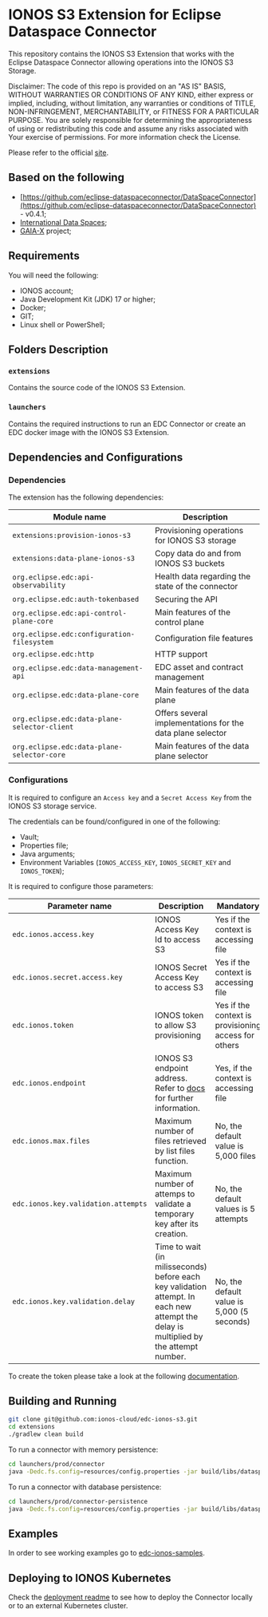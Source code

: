 # IONOS S3 Extension for Eclipse Dataspace Connector

This repository contains the IONOS S3 Extension that works with the Eclipse Dataspace Connector allowing operations into the IONOS S3 Storage.

Disclaimer: The code of this repo is provided on an "AS IS" BASIS, WITHOUT WARRANTIES OR CONDITIONS OF ANY KIND, either express or implied, including, without limitation, any warranties or conditions of TITLE, NON-INFRINGEMENT, MERCHANTABILITY, or FITNESS FOR A PARTICULAR PURPOSE. You are solely responsible for determining the appropriateness of using or redistributing this code and assume any risks associated with Your exercise of permissions. For more information check the License.

Please refer to the official [site](https://github.com/ionos-cloud/edc-ionos-s3).

## Based on the following

- [https://github.com/eclipse-dataspaceconnector/DataSpaceConnector](https://github.com/eclipse-dataspaceconnector/DataSpaceConnector) - v0.4.1;
- [International Data Spaces](https://www.internationaldataspaces.org);
- [GAIA-X](https://gaia-x.eu) project;

## Requirements

You will need the following:
- IONOS account;
- Java Development Kit (JDK) 17 or higher;
- Docker;
- GIT;
- Linux shell or PowerShell;

## Folders Description

### `extensions`
Contains the source code of the IONOS S3 Extension.

### `launchers`
Contains the required instructions to run an EDC Connector or create an EDC docker image with the IONOS S3 Extension.

## Dependencies and Configurations

### Dependencies
The extension has the following dependencies:

| Module name                                  | Description                                                      |
|----------------------------------------------|------------------------------------------------------------------|
| `extensions:provision-ionos-s3`              | Provisioning operations for IONOS S3 storage     |
| `extensions:data-plane-ionos-s3`             | Copy data do and from IONOS S3 buckets |
| `org.eclipse.edc:api-observability`          | Health data regarding the state of the connector |
| `org.eclipse.edc:auth-tokenbased`            | Securing the API |
| `org.eclipse.edc:api-control-plane-core`     | Main features of the control plane | 
| `org.eclipse.edc:configuration-filesystem`   | Configuration file features | 
| `org.eclipse.edc:http`                       | HTTP support | 
| `org.eclipse.edc:data-management-api`        | EDC asset and contract management |
| `org.eclipse.edc:data-plane-core`            | Main features of the data plane |
| `org.eclipse.edc:data-plane-selector-client` | Offers several implementations for the data plane selector |
| `org.eclipse.edc:data-plane-selector-core`   | Main features of the data plane selector |

### Configurations
It is required to configure an `Access key` and a `Secret Access Key` from the IONOS S3 storage service.

The credentials can be found/configured in one of the following:
- Vault;
- Properties file;
- Java arguments;
- Environment Variables (`IONOS_ACCESS_KEY`, `IONOS_SECRET_KEY` and `IONOS_TOKEN`);

It is required to configure those parameters:

| Parameter name                       | Description                                                                                                                             | Mandatory                                            |
|--------------------------------------|-----------------------------------------------------------------------------------------------------------------------------------------|------------------------------------------------------|
| `edc.ionos.access.key`               | IONOS Access Key Id to access S3                                                                                                        |  Yes if the context is accessing file                |
| `edc.ionos.secret.access.key`        | IONOS Secret Access Key to access S3                                                                                                    | Yes if the context is accessing file                 |
| `edc.ionos.token`                    | IONOS token to allow S3 provisioning                                                                                                    | Yes if the context is provisioning access for others |
| `edc.ionos.endpoint`                 | IONOS S3 endpoint address. Refer to [docs](https://docs.ionos.com/cloud/managed-services/s3-object-storage/endpoints) for further information.                                                                | Yes, if the context is accessing file                | No, the default value is                             |
| `edc.ionos.max.files`                | Maximum number of files retrieved by list files function.                                                                               | No, the default value is 5,000 files                 |
| `edc.ionos.key.validation.attempts`  | Maximum number of attemps to validate a temporary key after its creation.                                                               | No, the default values is 5 attempts                 |
| `edc.ionos.key.validation.delay`     | Time to wait (in milisseconds) before each key validation attempt. In each new attempt the delay is multiplied by the attempt number.   | No, the default value is 5,000 (5 seconds)           |

To create the token please take a look at the following [documentation](./ionos_token.md).

## Building and Running

```bash
git clone git@github.com:ionos-cloud/edc-ionos-s3.git
cd extensions
./gradlew clean build
```

To run a connector with memory persistence:

```bash
cd launchers/prod/connector
java -Dedc.fs.config=resources/config.properties -jar build/libs/dataspace-connector.jar
```

To run a connector with database persistence:

```bash
cd launchers/prod/connector-persistence
java -Dedc.fs.config=resources/config.properties -jar build/libs/dataspace-connector.jar
```

## Examples
In order to see working examples go to [edc-ionos-samples](https://github.com/Digital-Ecosystems/edc-ionos-samples).

## Deploying to IONOS Kubernetes
Check the [deployment readme](https://github.com/ionos-cloud/edc-ionos-s3/tree/main/deployment/README.md) to see how to deploy the Connector locally or to an external Kubernetes cluster.

